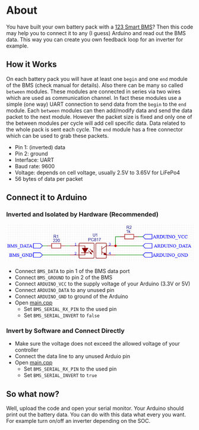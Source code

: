 # About

You have built your own battery pack with a [123 Smart BMS](https://123electric.eu/products/123smartbms-gen3/)?
Then this code may help you to connect it to any (I guess) Arduino and read out the BMS data.
This way you can create you own feedback loop for an inverter for example.

## How it Works

On each battery pack you will have at least one `begin` and one `end` module of the BMS (check manual for details).
Also there can be many so called `between` modules.
These modules are connected in series via two wires which are used as communication channel.
In fact these modules use a simple (one way) UART connection to send data from the `begin` to the `end` module.
Each `between` modules can then add/modify data and send the data packet to the next module.
However the packet size is fixed and only one of the between modules per cycle will add cell specific data.
Data related to the whole pack is sent each cycle.
The `end` module has a free connector which can be used to grab these packets.

-  Pin 1: (inverted) data
-  Pin 2: ground
-  Interface: UART
-  Baud rate: 9600
-  Voltage: depends on cell voltage, usually 2.5V to 3.65V for LiFePo4
-  56 bytes of data per packet

## Connect it to Arduino

### Inverted and Isolated by Hardware (Recommended)

![Schema](schema.jpg)

-  Connect `BMS_DATA` to pin 1 of the BMS data port
-  Connect `BMS_GROUND` to pin 2 of the BMS
-  Connect `ARDUINO_VCC` to the supply voltage of your Arduino (3.3V or 5V)
-  Connect `ARDUINO_DATA` to any unused pin
-  Connect `ARDUINO_GND` to ground of the Arduino
-  Open [main.cpp](./src/main.cpp)
   -  Set `BMS_SERIAL_RX_PIN` to the used pin
   -  Set `BMS_SERIAL_INVERT` to `false`

### Invert by Software and Connect Directly

-  Make sure the voltage does not exceed the allowed voltage of your controller
-  Connect the data line to any unused Arduio pin
-  Open [main.cpp](./src/main.cpp)
   -  Set `BMS_SERIAL_RX_PIN` to the used pin
   -  Set `BMS_SERIAL_INVERT` to `true`

## So what now?

Well, upload the code and open your serial monitor.
Your Arduino should print out the battery data.
You can do with this data what every you want.
For example turn on/off an inverter depending on the SOC.
